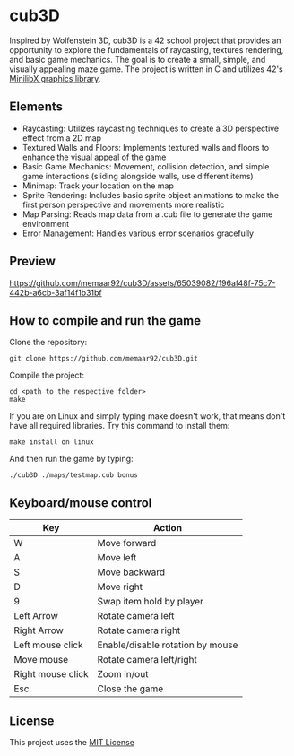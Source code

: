 # cub3D

Inspired by Wolfenstein 3D, cub3D is a 42 school project that provides an opportunity to explore the fundamentals of raycasting, textures rendering, and basic game mechanics. 
The goal is to create a small, simple, and visually appealing maze game. The project is written in C and utilizes 42's [MinilibX graphics library](https://github.com/42Paris/minilibx-linux).

## Elements
- Raycasting: Utilizes raycasting techniques to create a 3D perspective effect from a 2D map
- Textured Walls and Floors: Implements textured walls and floors to enhance the visual appeal of the game
- Basic Game Mechanics: Movement, collision detection, and simple game interactions (sliding alongside walls, use different items)
- Minimap: Track your location on the map
- Sprite Rendering: Includes basic sprite object animations to make the first person perspective and movements more realistic
- Map Parsing: Reads map data from a .cub file to generate the game environment
- Error Management: Handles various error scenarios gracefully 


## Preview



https://github.com/memaar92/cub3D/assets/65039082/196af48f-75c7-442b-a6cb-3af14f1b31bf





## How to compile and run the game
Clone the repository:
```
git clone https://github.com/memaar92/cub3D.git
```

Compile the project:
```
cd <path to the respective folder>
make
```

If you are on Linux and simply typing make doesn't work, that means don't have all required libraries. Try this command to install them:
```
make install on linux
```

And then run the game by typing:
```
./cub3D ./maps/testmap.cub bonus
```

## Keyboard/mouse control

| Key | Action |
| --- | --- |
| W | Move forward |
| A | Move left |
| S | Move backward|
| D | Move right |
| 9 | Swap item hold by player |
| Left Arrow | Rotate camera left |
| Right Arrow | Rotate camera right |
| Left mouse click | Enable/disable rotation by mouse |
| Move mouse | Rotate camera left/right|
| Right mouse click | Zoom in/out |
| Esc | Close the game |

## License
This project uses the [MIT License](https://github.com/memaar92/cub3D/blob/main/LICENSE)

